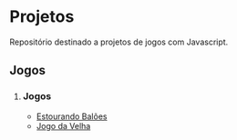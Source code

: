 # Projetos
Repositório destinado a projetos de jogos com Javascript.

## Jogos

<ol>
<li>
<h3><b>Jogos</b></h3>
<ul> 
<li><a href="https://github.com/fernandavianadss/bootcamp-fullstack-igti/tree/master/color-picker">Estourando Balões</a></li>
<li><a href="https://github.com/fernandavianadss/bootcamp-fullstack-igti/tree/master/crud-desafio">Jogo da Velha</a></li>
</ul>
</li>
</ol>
